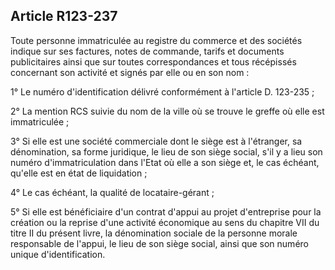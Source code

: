 Article R123-237
----
Toute personne immatriculée au registre du commerce et des sociétés indique sur
ses factures, notes de commande, tarifs et documents publicitaires ainsi que sur
toutes correspondances et tous récépissés concernant son activité et signés par
elle ou en son nom :

1° Le numéro d'identification délivré conformément à l'article D. 123-235 ;

2° La mention RCS suivie du nom de la ville où se trouve le greffe où elle est
immatriculée ;

3° Si elle est une société commerciale dont le siège est à l'étranger, sa
dénomination, sa forme juridique, le lieu de son siège social, s'il y a lieu son
numéro d'immatriculation dans l'Etat où elle a son siège et, le cas échéant,
qu'elle est en état de liquidation ;

4° Le cas échéant, la qualité de locataire-gérant ;

5° Si elle est bénéficiaire d'un contrat d'appui au projet d'entreprise pour la
création ou la reprise d'une activité économique au sens du chapitre VII du
titre II du présent livre, la dénomination sociale de la personne morale
responsable de l'appui, le lieu de son siège social, ainsi que son numéro unique
d'identification.
